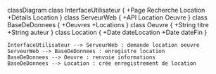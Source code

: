 classDiagram
    class InterfaceUtilisateur {
      +Page Recherche Location
      +Détails Location
    }
    class ServeurWeb {
      +API Location Oeuvre
    }
    class BaseDeDonnees {
      +Oeuvres
      +Locations
    }
    class Oeuvre {
      +String titre
      +String auteur
    }
    class Location {
      +Date dateLocation
      +Date dateFin
    }

    InterfaceUtilisateur --> ServeurWeb : demande location oeuvre
    ServeurWeb --> BaseDeDonnees : enregistre location
    BaseDeDonnees --> Oeuvre : renvoie informations
    BaseDeDonnees --> Location : crée enregistrement de location
